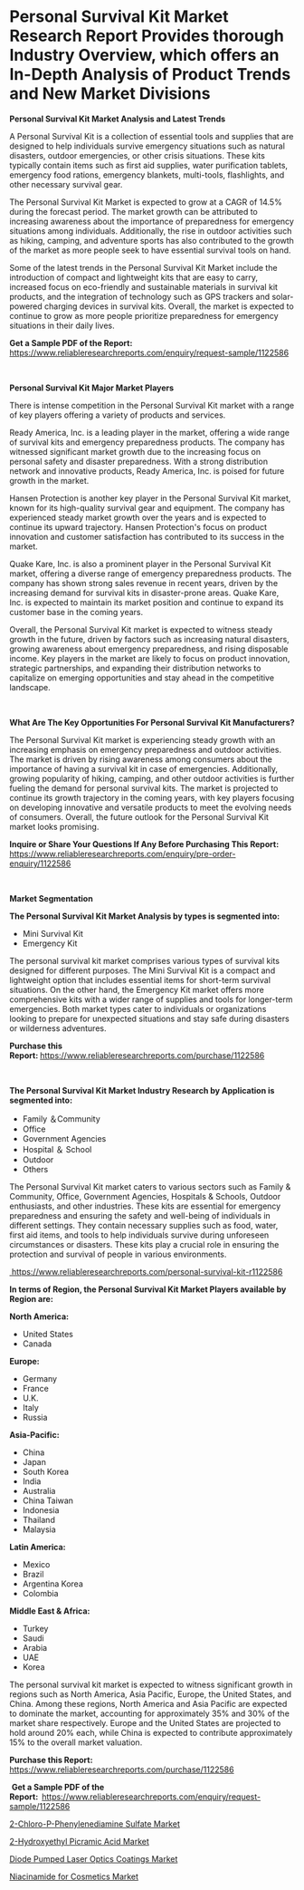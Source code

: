 <p><h1>Personal Survival Kit Market Research Report Provides thorough Industry Overview, which offers an In-Depth Analysis of Product Trends and New Market Divisions</h1></p><p><strong>Personal Survival Kit Market Analysis and Latest Trends</strong></p>
<p><p>A Personal Survival Kit is a collection of essential tools and supplies that are designed to help individuals survive emergency situations such as natural disasters, outdoor emergencies, or other crisis situations. These kits typically contain items such as first aid supplies, water purification tablets, emergency food rations, emergency blankets, multi-tools, flashlights, and other necessary survival gear.</p><p>The Personal Survival Kit Market is expected to grow at a CAGR of 14.5% during the forecast period. The market growth can be attributed to increasing awareness about the importance of preparedness for emergency situations among individuals. Additionally, the rise in outdoor activities such as hiking, camping, and adventure sports has also contributed to the growth of the market as more people seek to have essential survival tools on hand.</p><p>Some of the latest trends in the Personal Survival Kit Market include the introduction of compact and lightweight kits that are easy to carry, increased focus on eco-friendly and sustainable materials in survival kit products, and the integration of technology such as GPS trackers and solar-powered charging devices in survival kits. Overall, the market is expected to continue to grow as more people prioritize preparedness for emergency situations in their daily lives.</p></p>
<p><strong>Get a Sample PDF of the Report:&nbsp;</strong> <a href="https://www.reliableresearchreports.com/enquiry/request-sample/1122586">https://www.reliableresearchreports.com/enquiry/request-sample/1122586</a></p>
<p>&nbsp;</p>
<p><strong>Personal Survival Kit Major Market Players</strong></p>
<p><p>There is intense competition in the Personal Survival Kit market with a range of key players offering a variety of products and services. </p><p>Ready America, Inc. is a leading player in the market, offering a wide range of survival kits and emergency preparedness products. The company has witnessed significant market growth due to the increasing focus on personal safety and disaster preparedness. With a strong distribution network and innovative products, Ready America, Inc. is poised for future growth in the market.</p><p>Hansen Protection is another key player in the Personal Survival Kit market, known for its high-quality survival gear and equipment. The company has experienced steady market growth over the years and is expected to continue its upward trajectory. Hansen Protection's focus on product innovation and customer satisfaction has contributed to its success in the market.</p><p>Quake Kare, Inc. is also a prominent player in the Personal Survival Kit market, offering a diverse range of emergency preparedness products. The company has shown strong sales revenue in recent years, driven by the increasing demand for survival kits in disaster-prone areas. Quake Kare, Inc. is expected to maintain its market position and continue to expand its customer base in the coming years.</p><p>Overall, the Personal Survival Kit market is expected to witness steady growth in the future, driven by factors such as increasing natural disasters, growing awareness about emergency preparedness, and rising disposable income. Key players in the market are likely to focus on product innovation, strategic partnerships, and expanding their distribution networks to capitalize on emerging opportunities and stay ahead in the competitive landscape.</p></p>
<p>&nbsp;</p>
<p><strong>What Are The Key Opportunities For Personal Survival Kit Manufacturers?</strong></p>
<p><p>The Personal Survival Kit market is experiencing steady growth with an increasing emphasis on emergency preparedness and outdoor activities. The market is driven by rising awareness among consumers about the importance of having a survival kit in case of emergencies. Additionally, growing popularity of hiking, camping, and other outdoor activities is further fueling the demand for personal survival kits. The market is projected to continue its growth trajectory in the coming years, with key players focusing on developing innovative and versatile products to meet the evolving needs of consumers. Overall, the future outlook for the Personal Survival Kit market looks promising.</p></p>
<p><strong>Inquire or Share Your Questions If Any Before Purchasing This Report:</strong> <a href="https://www.reliableresearchreports.com/enquiry/pre-order-enquiry/1122586">https://www.reliableresearchreports.com/enquiry/pre-order-enquiry/1122586</a></p>
<p>&nbsp;</p>
<p><strong>Market Segmentation</strong></p>
<p><strong>The Personal Survival Kit Market Analysis by types is segmented into:</strong></p>
<p><ul><li>Mini Survival Kit</li><li>Emergency Kit</li></ul></p>
<p><p>The personal survival kit market comprises various types of survival kits designed for different purposes. The Mini Survival Kit is a compact and lightweight option that includes essential items for short-term survival situations. On the other hand, the Emergency Kit market offers more comprehensive kits with a wider range of supplies and tools for longer-term emergencies. Both market types cater to individuals or organizations looking to prepare for unexpected situations and stay safe during disasters or wilderness adventures.</p></p>
<p><strong>Purchase this Report:&nbsp;</strong><a href="https://www.reliableresearchreports.com/purchase/1122586">https://www.reliableresearchreports.com/purchase/1122586</a></p>
<p>&nbsp;</p>
<p><strong>The Personal Survival Kit Market Industry Research by Application is segmented into:</strong></p>
<p><ul><li>Family ＆Community</li><li>Office</li><li>Government Agencies</li><li>Hospital ＆ School</li><li>Outdoor</li><li>Others</li></ul></p>
<p><p>The Personal Survival Kit market caters to various sectors such as Family & Community, Office, Government Agencies, Hospitals & Schools, Outdoor enthusiasts, and other industries. These kits are essential for emergency preparedness and ensuring the safety and well-being of individuals in different settings. They contain necessary supplies such as food, water, first aid items, and tools to help individuals survive during unforeseen circumstances or disasters. These kits play a crucial role in ensuring the protection and survival of people in various environments.</p></p>
<p><a href="https://www.reliableresearchreports.com/personal-survival-kit-r1122586">&nbsp;https://www.reliableresearchreports.com/personal-survival-kit-r1122586</a></p>
<p><strong>In terms of Region, the Personal Survival Kit Market Players available by Region are:</strong></p>
<p>
    <p> <strong> North America: </strong>
        <ul>
            <li>United States</li>
            <li>Canada</li>
        </ul>
        </p> 
    <p> <strong> Europe: </strong>
        <ul>
            <li>Germany</li>
            <li>France</li>
            <li>U.K.</li>
            <li>Italy</li>
            <li>Russia</li>
        </ul>
        </p> 
    <p> <strong> Asia-Pacific: </strong>
        <ul>
            <li>China</li>
            <li>Japan</li>
            <li>South Korea</li>
            <li>India</li>
            <li>Australia</li>
            <li>China Taiwan</li>
            <li>Indonesia</li>
            <li>Thailand</li>
            <li>Malaysia</li>
        </ul>
        </p> 
    <p> <strong> Latin America: </strong>
        <ul>
            <li>Mexico</li>
            <li>Brazil</li>
            <li>Argentina Korea</li>
            <li>Colombia</li>
        </ul>
        </p> 
    <p> <strong> Middle East & Africa: </strong>
        <ul>
            <li>Turkey</li>
            <li>Saudi</li>
            <li>Arabia</li>
            <li>UAE</li>
            <li>Korea</li>
        </ul>
    </p>
    </p>
<p><p>The personal survival kit market is expected to witness significant growth in regions such as North America, Asia Pacific, Europe, the United States, and China. Among these regions, North America and Asia Pacific are expected to dominate the market, accounting for approximately 35% and 30% of the market share respectively. Europe and the United States are projected to hold around 20% each, while China is expected to contribute approximately 15% to the overall market valuation.</p></p>
<p><strong>Purchase this Report: </strong><a href="https://www.reliableresearchreports.com/purchase/1122586">https://www.reliableresearchreports.com/purchase/1122586</a></p>
<p>&nbsp;<strong>Get a Sample PDF of the Report:&nbsp;&nbsp;</strong><a href="https://www.reliableresearchreports.com/enquiry/request-sample/1122586">https://www.reliableresearchreports.com/enquiry/request-sample/1122586</a></p>
<p><strong></strong></p>
<p><p><a href="https://github.com/julyju69/Market-Research-Report-List-4/blob/main/2-chloro-p-phenylenediamine-sulfate-market.md">2-Chloro-P-Phenylenediamine Sulfate Market</a></p><p><a href="https://github.com/nathandecarvalho/Market-Research-Report-List-4/blob/main/2-hydroxyethyl-picramic-acid-market.md">2-Hydroxyethyl Picramic Acid Market</a></p><p><a href="https://medium.com/@stephaniewynterk14/global-diode-pumped-laser-optics-coatings-market-sector-types-applications-market-player-cc667305c393">Diode Pumped Laser Optics Coatings Market</a></p><p><a href="https://medium.com/@shawnsmithv6981/niacinamide-for-cosmetics-market-trends-focusing-on-niacinamide-for-cosmetics-market-insight-and-689023953cf2">Niacinamide for Cosmetics Market</a></p></p>